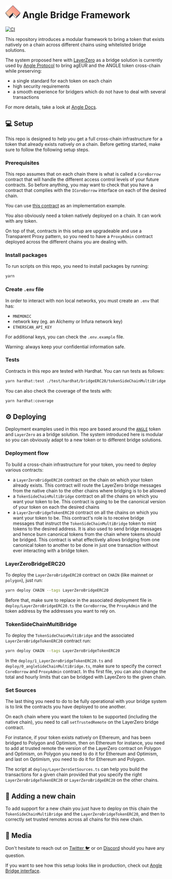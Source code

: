 # <img src="logo.svg" alt="Angle Bridge Framework" height="40px"> Angle Bridge Framework

[![CI](https://github.com/AngleProtocol/bridge-framework/workflows/CI/badge.svg)](https://github.com/AngleProtocol/bridge-framework/actions?query=workflow%3ACI)

This repository introduces a modular framework to bring a token that exists natively on a chain across different chains using whitelisted bridge solutions.

The system proposed here with [LayerZero](https://layerzero.network) as a bridge solution is currently used by [Angle Protocol](https://angle.money) to bring agEUR and the ANGLE token cross-chain while preserving:

- a single standard for each token on each chain
- high security requirements
- a smooth experience for bridgers which do not have to deal with several transactions

For more details, take a look at [Angle Docs](https://docs.angle.money/other-aspects/cross-chain).

## 💻 Setup

This repo is designed to help you get a full cross-chain infrastructure for a token that already exists natively on a chain. Before getting started, make sure to follow the following setup steps.

### Prerequisites

This repo assumes that on each chain there is what is called a `CoreBorrow` contract that will handle the different access control levels of your future contracts. So before anything, you may want to check that you have a contract that complies with the `ICoreBorrow` interface on each of the desired chain.

You can use [this contract](https://polygonscan.com/address/0x78754109cb73772d70A6560297037657C2AF51b8) as an implementation example.

You also obviously need a token natively deployed on a chain. It can work with any token.

On top of that, contracts in this setup are upgradeable and use a Transparent Proxy pattern, so you need to have a `ProxyAdmin` contract deployed across the different chains you are dealing with.

### Install packages

To run scripts on this repo, you need to install packages by running:

```bash
yarn
```

### Create `.env` file

In order to interact with non local networks, you must create an `.env` that has:

- `MNEMONIC`
- network key (eg. an Alchemy or Infura network key)
- `ETHERSCAN_API_KEY`

For additional keys, you can check the `.env.example` file.

Warning: always keep your confidential information safe.

### Tests

Contracts in this repo are tested with Hardhat. You can run tests as follows:

```bash
yarn hardhat:test ./test/hardhat/bridgeERC20/tokenSideChainMultiBridge.test.ts
```

You can also check the coverage of the tests with:

```bash
yarn hardhat:coverage
```

## ⚙️ Deploying

Deployment examples used in this repo are based around the [`ANGLE`](https://etherscan.io/address/0x31429d1856aD1377A8A0079410B297e1a9e214c2) token and `LayerZero` as a bridge solution. The system introduced here is modular so you can obviously adapt to a new token or to different bridge solutions.

### Deployment flow

To build a cross-chain infrastructure for your token, you need to deploy various contracts:

- a `LayerZeroBridgeERC20` contract on the chain on which your token already exists. This contract will route the LayerZero bridge messages from the native chain to the other chains where bridging is to be allowed
- a `TokenSideChainMultiBridge` contract on all the chains on which you want your token to be. This contract is going to be the canonical version of your token on each the desired chains
- a `LayerZeroBridgeTokenERC20` contract on all the chains on which you want your token to be. This contract's role is to receive bridge messages that instruct the `TokenSideChainMultiBridge` token to mint tokens to the desired address. It is also used to send bridge messages and hence burn canonical tokens from the chain where tokens should be bridged. This contract is what effectively allows bridging from one canonical token to another to be done in just one transaction without ever interacting with a bridge token.

### LayerZeroBridgeERC20

To deploy the `LayerZeroBridgeERC20` contract on `CHAIN` (like mainnet or `polygon`), just run:

```bash
yarn deploy CHAIN --tags LayerZeroBridgeERC20
```

Before that, make sure to replace in the associated deployment file in `deploy/LayerZeroBridgeERC20.ts` the `CoreBorrow`, the `ProxyAdmin` and the token address by the addresses you want to rely on.

### TokenSideChainMultiBridge

To deploy the `TokenSideChainMultiBridge` and the associated `LayerZeroBridgeTokenERC20` contract run:

```bash
yarn deploy CHAIN --tags LayerZeroBridgeTokenERC20
```

In the `deploy/1_LayerZeroBridgeTokenERC20.ts` and `deploy/0_angleSideChainMultiBridge.ts`, make sure to specify the correct `CoreBorrow` and `ProxyAdmin` contract. In ths first file, you can also change the total and hourly limits that can be bridged with LayerZero to the given chain.

### Set Sources

The last thing you need to do to be fully operational with your bridge system is to link the contracts you have deployed to one another.

On each chain where you want the token to be supported (including the native chain), you need to call `setTrustedRemote` on the LayerZero bridge contract.

For instance, if your token exists natively on Ethereum, and has been bridged to Polygon and Optimism, then on Ethereum for instance, you need to add at trusted remote the version of the LayerZero contract on Polygon and Optimism, on Polygon you need to do it for Ethereum and Optimism, and last on Optimism, you need to do it for Ethereum and Polygon.

The script at `deploy/LayerZeroSetSources.ts` can help you build the transactions for a given chain provided that you specify the right `LayerZeroBridgeTokenERC20` or `LayerZeroBridgeERC20` on the other chains.

## 🌉 Adding a new chain

To add support for a new chain you just have to deploy on this chain the `TokenSideChainMultiBridge` and the `LayerZeroBridgeTokenERC20`, and then to correctly set trusted remotes across all chains for this new chain.

## 📰 Media

Don't hesitate to reach out on [Twitter 🐦](https://twitter.com/AngleProtocol) or on [Discord](https://discord.gg/4FtNgnpPgE) should you have any question.

If you want to see how this setup looks like in production, check out [Angle Bridge interface](https://app.angle.money/#/bridges).
